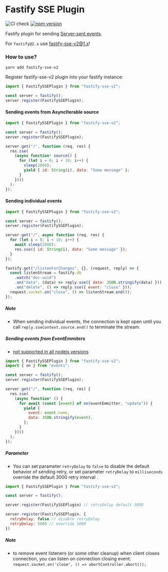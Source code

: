 # Fastify SSE Plugin

![CI check](https://github.com/NodeFactoryIo/fastify-sse-v2/workflows/CI%20check/badge.svg?branch=master)
[![npm version](https://badge.fury.io/js/fastify-sse-v2.svg)](https://badge.fury.io/js/fastify-sse-v2)

Fastify plugin for sending [Server-sent events](https://en.wikipedia.org/wiki/Server-sent_events).

For `fastify@2.x` use [fastify-sse-v2@1.x](https://github.com/NodeFactoryIo/fastify-sse-v2/tree/1.x)!

### How to use?

```terminal
yarn add fastify-sse-v2
```

Register fastify-sse-v2 plugin into your fastify instance:

```javascript
import { FastifySSEPlugin } from "fastify-sse-v2";

const server = fastify();
server.register(FastifySSEPlugin);
```

#### Sending events from AsyncIterable source

```javascript
import { FastifySSEPlugin } from "fastify-sse-v2";

const server = fastify();
server.register(FastifySSEPlugin);

server.get("/", function (req, res) {
  res.sse(
    (async function* source() {
      for (let i = 0; i < 10; i++) {
        sleep(2000);
        yield { id: String(i), data: "Some message" };
      }
    })()
  );
});
```

#### Sending individual events

```javascript
import { FastifySSEPlugin } from "fastify-sse-v2";

const server = fastify();
server.register(FastifySSEPlugin);

server.get("/", async function (req, res) {
  for (let i = 0; i < 10; i++) {
    await sleep(2000);
    res.sse({ id: String(i), data: "Some message" });
  }
});

fastify.get("/listenForChanges", {}, (request, reply) => {
  const listenStream = fastify.db
    .watch("doc-uuid")
    .on("data", (data) => reply.sse({ data: JSON.stringify(data) }))
    .on("delete", () => reply.sse({ event: "close" }));
  request.socket.on("close", () => listenStream.end());
});
```

##### Note

- When sending individual events, the connection is kept open until you call `reply.sseContext.source.end()` to terminate the stream.

##### Sending events from EventEmmiters

- [not supported in all nodejs versions](https://nodejs.org/api/events.html#events_events_on_emitter_eventname_options)

```javascript
import { FastifySSEPlugin } from "fastify-sse-v2";
import { on } from "events";

const server = fastify();
server.register(FastifySSEPlugin);

server.get("/", function (req, res) {
  res.sse(
    (async function* () {
      for await (const [event] of on(eventEmmitter, "update")) {
        yield {
          event: event.name,
          data: JSON.stringify(event),
        };
      }
    })()
  );
});
```

##### Parameter

- You can set parameter `retryDelay` to `false` to disable the default behavior of sending retry, or set parameter `retryDelay` to `milliseconds` override the default 3000 retry interval .

```javascript
import { FastifySSEPlugin } from "fastify-sse-v2";

const server = fastify();

server.register(FastifySSEPlugin) // retryDelay default 3000

server.register(FastifySSEPlugin, {
  retryDelay: false // disable retryDelay
  retryDelay: 5000 // override 5000
})
```

##### Note

- to remove event listeners (or some other cleanup) when client closes connection,
  you can listen on connection closing event: `request.socket.on('close', () => abortController.abort());
`
